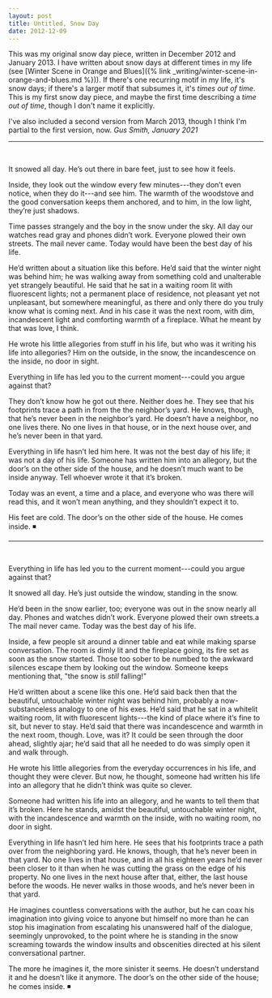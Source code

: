 ```yaml
---
layout: post
title: Untitled, Snow Day
date: 2012-12-09
---
```


This was
  my original
  snow day
  piece,
  written in December 2012
  and January 2013.
I have written
  about snow days
  at different times in my life
  (see [Winter Scene in Orange and Blues]({% link _writing/winter-scene-in-orange-and-blues.md %})).
If there's one recurring motif
  in my life,
  it's snow days;
  if there's a larger motif
  that subsumes it, it's
  *times out of time*.
This is my first
  snow day piece,
  and maybe the first time
  describing a
  *time out of time*,
  though I don't name it explicitly.

I've also included
  a second version
  from March 2013,
  though I think I'm partial
  to the first version, now.
*Gus Smith, January 2021*

---

<br/>

It snowed all day. He’s out there in bare feet, just to see how it feels. 

Inside, they look out the window every few minutes---they don’t even notice, when they do it---and see him.
The warmth of the woodstove and the good conversation keeps them anchored, and to him, in the low light, they’re just shadows.

Time passes strangely and the boy in the snow under the sky.
All day our watches read gray and phones didn’t work.
Everyone plowed their own streets. 
The mail never came. 
Today would have been the best day of his life.

He’d written about a situation like this before. 
He’d said that the winter night was behind him; he was walking away from something cold and unalterable yet strangely beautiful. 
He said that he sat in a waiting room lit with fluorescent lights; not a permanent place of residence, not pleasant yet not unpleasant, but somewhere meaningful, as there and only there do you truly know what is coming next. 
And in his case it was the next room, with dim, incandescent light and comforting warmth of a fireplace. What he meant by that was love, I think. 

He wrote his little allegories from stuff in his life, but who was it writing his life into allegories? 
Him on the outside, in the snow, the incandescence on the inside, no door in sight. 

Everything in life has led you to the current moment---could you argue against that?

They don’t know how he got out there. 
Neither does he. 
They see that his footprints trace a path in from the the neighbor’s yard.
He knows, though, that he’s never been in the neighbor’s yard.
He doesn’t have a neighbor, no one lives there. 
No one lives in that house, or in the next house over, and he’s never been in that yard. 

Everything in life hasn’t led him here. 
It was not the best day of his life; it was not a day of his life. 
Someone has written him into an allegory, but the door’s on the other side of the house, and he doesn’t much want to be inside anyway.
Tell whoever wrote it that it’s broken. 

Today was an event, a time and a place, and everyone who was there will read this, and it won’t mean anything, and they shouldn’t expect it to.

His feet are cold. The door’s on the other side of the house. He comes inside. ◾

---

<br/>

Everything in life has led you to the current moment---could you argue against that?

It snowed all day. He’s just outside the window, standing in the snow.

He’d been in the snow earlier, too; everyone was out in the snow nearly all day. 
Phones and watches didn’t work. 
Everyone plowed their own streets.a
The mail never came. 
Today was the best day of his life.

Inside, a few people sit around a dinner table and eat while making sparse conversation.
The room is dimly lit and the fireplace going, its fire set as soon as the snow started. 
Those too sober to be numbed to the awkward silences escape them by looking out the window. 
Someone keeps mentioning that, "the snow is *still* falling!"

He’d written about a scene like this one.
He’d said back then that the beautiful, untouchable winter night was behind him, probably a now-substanceless analogy to one of his exes.
He’d said that he sat in a whitelit waiting room, lit with fluorescent lights---the kind of place where it’s fine to sit, but never to stay.
He’d said that there was incandescence and warmth in the next room, though.
Love, was it? 
It could be seen through the door ahead, slightly ajar; he’d said that all he needed to do was simply open it and walk through. 

He wrote his little allegories from the everyday occurrences in his life, and thought they were clever.
But now, he thought, someone had written his life into an allegory that he didn’t think was quite so clever.

Someone had written his life into an allegory, and he wants to tell them that it’s broken.
Here he stands, amidst the beautiful, untouchable winter night, with the incandescence and warmth on the inside, with no waiting room, no door in sight.  

Everything in life hasn’t led him here.
He sees that his footprints trace a path over from the neighboring yard.
He knows, though, that he’s never been in that yard.
No one lives in that house, and in all his eighteen years he’d never been closer to it than when he was cutting the grass on the edge of his property.
No one lives in the next house after that, either, the last house before the woods.
He never walks in those woods, and he’s never been in that yard. 

He imagines countless conversations with the author, but he can coax his imagination into giving voice to anyone but himself no more than he can stop his imagination from escalating his unanswered half of the dialogue, seemingly unprovoked, to the point where he is standing in the snow screaming towards the window insults and obscenities directed at his silent conversational partner.

The more he imagines it, the more sinister it seems.
He doesn’t understand it and he doesn’t like it anymore.
The door’s on the other side of the house; he comes inside. ◾